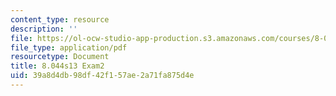 ```yaml
---
content_type: resource
description: ''
file: https://ol-ocw-studio-app-production.s3.amazonaws.com/courses/8-044-statistical-physics-i-spring-2013/39a8d4db98df42f157ae2a71fa875d4e_MIT8_044S14_exam2_03.pdf
file_type: application/pdf
resourcetype: Document
title: 8.044s13 Exam2
uid: 39a8d4db-98df-42f1-57ae-2a71fa875d4e
---
```

